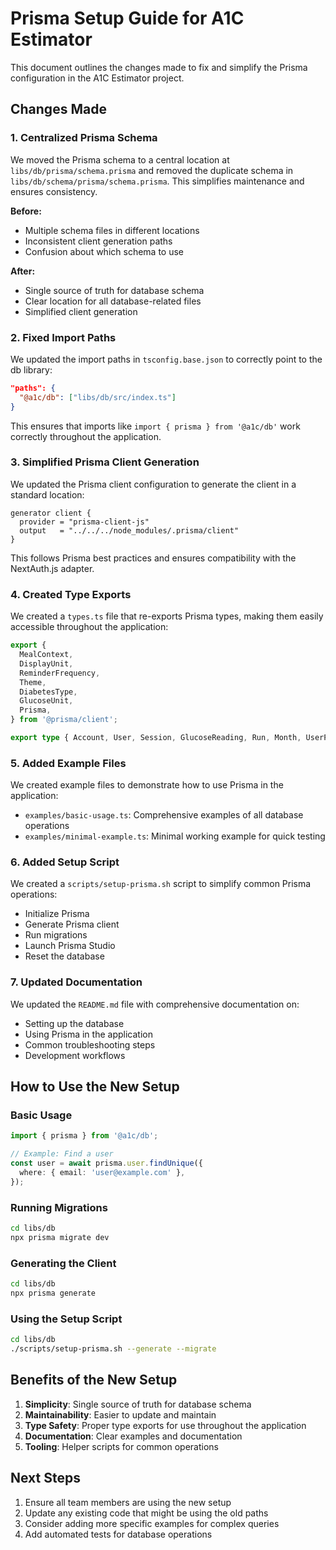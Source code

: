 # Prisma Setup Guide for A1C Estimator

This document outlines the changes made to fix and simplify the Prisma configuration in the A1C Estimator project.

## Changes Made

### 1. Centralized Prisma Schema

We moved the Prisma schema to a central location at `libs/db/prisma/schema.prisma` and removed the duplicate schema in `libs/db/schema/prisma/schema.prisma`. This simplifies maintenance and ensures consistency.

**Before:**
- Multiple schema files in different locations
- Inconsistent client generation paths
- Confusion about which schema to use

**After:**
- Single source of truth for database schema
- Clear location for all database-related files
- Simplified client generation

### 2. Fixed Import Paths

We updated the import paths in `tsconfig.base.json` to correctly point to the db library:

```json
"paths": {
  "@a1c/db": ["libs/db/src/index.ts"]
}
```

This ensures that imports like `import { prisma } from '@a1c/db'` work correctly throughout the application.

### 3. Simplified Prisma Client Generation

We updated the Prisma client configuration to generate the client in a standard location:

```prisma
generator client {
  provider = "prisma-client-js"
  output   = "../../../node_modules/.prisma/client"
}
```

This follows Prisma best practices and ensures compatibility with the NextAuth.js adapter.

### 4. Created Type Exports

We created a `types.ts` file that re-exports Prisma types, making them easily accessible throughout the application:

```typescript
export {
  MealContext,
  DisplayUnit,
  ReminderFrequency,
  Theme,
  DiabetesType,
  GlucoseUnit,
  Prisma,
} from '@prisma/client';

export type { Account, User, Session, GlucoseReading, Run, Month, UserPreferences, UserMedicalProfile } from '@prisma/client';
```

### 5. Added Example Files

We created example files to demonstrate how to use Prisma in the application:

- `examples/basic-usage.ts`: Comprehensive examples of all database operations
- `examples/minimal-example.ts`: Minimal working example for quick testing

### 6. Added Setup Script

We created a `scripts/setup-prisma.sh` script to simplify common Prisma operations:

- Initialize Prisma
- Generate Prisma client
- Run migrations
- Launch Prisma Studio
- Reset the database

### 7. Updated Documentation

We updated the `README.md` file with comprehensive documentation on:

- Setting up the database
- Using Prisma in the application
- Common troubleshooting steps
- Development workflows

## How to Use the New Setup

### Basic Usage

```typescript
import { prisma } from '@a1c/db';

// Example: Find a user
const user = await prisma.user.findUnique({
  where: { email: 'user@example.com' },
});
```

### Running Migrations

```bash
cd libs/db
npx prisma migrate dev
```

### Generating the Client

```bash
cd libs/db
npx prisma generate
```

### Using the Setup Script

```bash
cd libs/db
./scripts/setup-prisma.sh --generate --migrate
```

## Benefits of the New Setup

1. **Simplicity**: Single source of truth for database schema
2. **Maintainability**: Easier to update and maintain
3. **Type Safety**: Proper type exports for use throughout the application
4. **Documentation**: Clear examples and documentation
5. **Tooling**: Helper scripts for common operations

## Next Steps

1. Ensure all team members are using the new setup
2. Update any existing code that might be using the old paths
3. Consider adding more specific examples for complex queries
4. Add automated tests for database operations